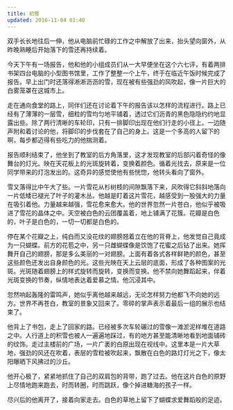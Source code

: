 ```yaml
---
title: 初雪
updated: 2016-11-04 01:40
---
```




双手长长地往后一伸，他从电脑前忙碌的工作之中解放了出来，抬头望向窗外，从昨晚熟睡后开始落下的雪还再持续着。

今天下午有一场报告，他和他的小组成员们从一大早便坐在这个六七评，有着两排书架四台电脑的小型图书馆里，工作了整整一个上午，终于在临近午饭时候完成了报告。早上出门时还落得淅淅沥沥的雪，现在被有些强劲的风吹起，像一片巨大的白雾笼罩在这城市上。

走在通向食堂的路上，同伴们还在讨论着下午的报告该以怎样的流程进行。路上已经有了薄薄的一层雪，细粒的雪均匀地平铺着，透过它们沥青的黑色隐隐约约地显露出些。除了两行清晰的车轮印，只有一排脚印出现在他们行走的小径上。一边随声附和着讨论的他，将脚印的步伐套在了自己的身上。这是一个多高的人留下的啊，每步都迈得有些吃力的他揣测着。

报告顺利结束了，他坐到了教室的后方角落里，这才发现教室的后部闪着奇怪的像舞台的灯光。映在天花板上的光斑旋转着，变换着颜色。循着光找去，原来是一位同学带来的灯泡发出的。这奇异的感觉使他有些恍惚，他转头看向了窗外。

雪又落得比中午大了些。一片雪花从杉树枝的间隙飘落下来，风吹得它斜斜地落向一片低矮已褪光了叶子的灌木丛。他越是盯着这片雪花，越感受到一股强大的力量在吸引着他。力量越来越强，雪花愈来愈大。他的世界忽然一片苍白，他似乎被吸进了雪花的晶体之中。天空被白色的云团覆盖着，地上铺满了花簇。花瓣是白色的，叶子是白色的，一切一切都是白色的。

停在某个花瓣之上，纯白而又没花纹的翅膀翘着立在他的背脊上，他发觉自己竟成为一只蝴蝶。前方的花苞之中，另一只雌蝴蝶像是饮饱了花蜜之后钻了出来。她挥舞开自己的翅膀，那是多么美丽的一对翅膀。上面有着各式各样鲜艳的颜色，甚至这些颜色还发出自身颜色的光。这些光映在天上云层的底面，形成了各种图案的光斑。光斑随着翅膀上的样式旋转而旋转，变换而变换。他不禁向她舞蹈起来，伴着光斑变换的节奏，纵情地表达着爱慕之情。他沉浸其中。

忽然响起轰隆的雷鸣声，她似乎离他越来越远，无论怎样努力他都飞不向她的远方。世界不再苍白，教室的景象又回来了。零碎的掌声表示着最后一组的展示也结束了。

他背上了书包，走上了回家的路。已经被多次车轮碾过的雪像一滩淤泥样堆在道路之中。人行道上的积雪也被人一遍遍地踩过，有的地方甚至能清晰地看到地面铺砖的纹饰。走过主楼前的广场，一片广袤的白原出现在视线中。这里本是一片大草地，强劲的风还在吹着，表层的雪粒被吹起来，飘散在白色的路灯灯光之下，像太阳曝晒下风拂过的沙丘。

他开心极了，紧紧地抓住了自己的双肩包的背带，跑了过去。他在这片白色的原野上尽情地跑来跑去，时而转圈，时而跳跃，像个掉进糖海的孩子一样。

尽兴后的他离开了，接着向家走去。白色的草地上留下了蝴蝶求爱舞蹈般的足迹。
